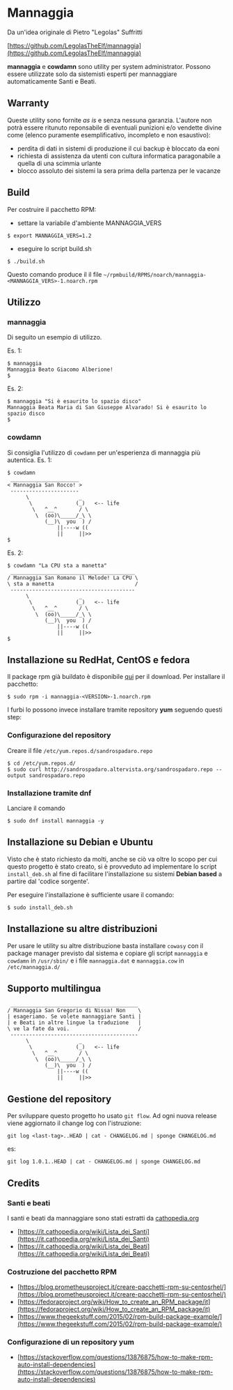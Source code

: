 # Mannaggia

Da un'idea originale di Pietro "Legolas" Suffritti

[https://github.com/LegolasTheElf/mannaggia](https://github.com/LegolasTheElf/mannaggia)

**mannaggia** e **cowdamn** sono utility per system administrator. Possono essere utilizzate solo da sistemisti esperti per mannaggiare automaticamente Santi e Beati. 

## Warranty
Queste utility sono fornite *as is* e senza nessuna garanzia. L'autore non potrà essere ritunuto reponsabile di eventuali punizioni e/o vendette divine come (elenco puramente esemplificativo, incompleto e non esaustivo):

* perdita di dati in sistemi di produzione il cui backup è bloccato da eoni
* richiesta di assistenza da utenti con cultura informatica paragonabile a quella di una scimmia urlante
* blocco assoluto dei sistemi la sera prima della partenza per le vacanze

## Build

Per costruire il pacchetto RPM:

* settare la variabile d'ambiente MANNAGGIA_VERS
```
$ export MANNAGGIA_VERS=1.2
```

* eseguire lo script build.sh
```
$ ./build.sh
```
Questo comando produce il il file `~/rpmbuild/RPMS/noarch/mannaggia-<MANNAGGIA_VERS>-1.noarch.rpm`

## Utilizzo

### mannaggia

Di seguito un esempio di utilizzo.

Es. 1:
```
$ mannaggia
Mannaggia Beato Giacomo Alberione!
$ 
```
Es. 2:
```
$ mannaggia "Si è esaurito lo spazio disco"
Mannaggia Beata Maria di San Giuseppe Alvarado! Si è esaurito lo spazio disco
$
```
### cowdamn

Si consiglia l'utilizzo di `cowdamn` per un'esperienza di mannaggia più autentica. 
Es. 1:
```
$ cowdamn 
 ______________________
< Mannaggia San Rocco! >
 ----------------------
      \                _
       \              (_)   <-- life
        \   ^__^       / \
         \  (oo)\_____/_\ \
            (__)\  you  ) /
                ||----w ((
                ||     ||>> 
$
```
Es. 2:
```
$ cowdamn "La CPU sta a manetta"
 ________________________________________
/ Mannaggia San Romano il Melode! La CPU \
\ sta a manetta                          /
 ----------------------------------------
      \                _
       \              (_)   <-- life
        \   ^__^       / \
         \  (oo)\_____/_\ \
            (__)\  you  ) /
                ||----w ((
                ||     ||>> 
$
```
## Installazione su RedHat, CentOS e fedora

Il package rpm già buildato è disponibile [qui](http://sandrospadaro.altervista.org/repo/index.html) per il download. Per installare il pacchetto:

```
$ sudo rpm -i mannaggia-<VERSION>-1.noarch.rpm
```

I furbi lo possono invece installare tramite repository **yum** seguendo questi step:

### Configurazione del repository

Creare il file `/etc/yum.repos.d/sandrospadaro.repo`

```
$ cd /etc/yum.repos.d/
$ sudo curl http://sandrospadaro.altervista.org/sandrospadaro.repo --output sandrospadaro.repo
```

### Installazione tramite dnf

Lanciare il comando

```
$ sudo dnf install mannaggia -y
```
## Installazione su Debian e Ubuntu

Visto che è stato richiesto da molti, anche se ciò va oltre lo scopo per cui questo progetto è stato creato, si è provveduto ad implementare lo script `install_deb.sh` al fine di facilitare l'installazione su sistemi **Debian based** a partire dal 'codice sorgente'.

Per eseguire l'installazione è sufficiente usare il comando:
```
$ sudo install_deb.sh
```

## Installazione su altre distribuzioni

Per usare le utility su altre distribuzione basta installare `cowasy` con il package manager previsto dal sistema e copiare gli script `mannaggia` e `cowdamn` in `/usr/sbin/` e i file `mannaggia.dat` e `mannaggia.cow` in `/etc/mannaggia.d/`

## Supporto multilingua

```
 _________________________________________
/ Mannaggia San Gregorio di Nissa! Non    \
| esageriamo. Se volete mannaggiare Santi |
| e Beati in altre lingue la traduzione   |
\ ve la fate da voi.                      /
 -----------------------------------------
      \                _
       \              (_)   <-- life
        \   ^__^       / \
         \  (oo)\_____/_\ \
            (__)\  you  ) /
                ||----w ((
                ||     ||>> 

```
## Gestione del repository

Per sviluppare questo progetto ho usato `git flow`. Ad ogni nuova release viene aggiornato il change log con l'istruzione:

```
git log <last-tag>..HEAD | cat - CHANGELOG.md | sponge CHANGELOG.md
```

es:

```
git log 1.0.1..HEAD | cat - CHANGELOG.md | sponge CHANGELOG.md
```

## Credits

### Santi e beati
I santi e beati da mannaggiare sono stati estratti da [cathopedia.org](https://it.cathopedia.org/)
* [https://it.cathopedia.org/wiki/Lista_dei_Santi](https://it.cathopedia.org/wiki/Lista_dei_Santi)
* [https://it.cathopedia.org/wiki/Lista_dei_Beati](https://it.cathopedia.org/wiki/Lista_dei_Beati)

### Costruzione del pacchetto RPM

* [https://blog.prometheusproject.it/creare-pacchetti-rpm-su-centosrhel/](https://blog.prometheusproject.it/creare-pacchetti-rpm-su-centosrhel/)
* [https://fedoraproject.org/wiki/How_to_create_an_RPM_package/it](https://fedoraproject.org/wiki/How_to_create_an_RPM_package/it)
* [https://www.thegeekstuff.com/2015/02/rpm-build-package-example/](https://www.thegeekstuff.com/2015/02/rpm-build-package-example/)

### Configurazione di un repository yum

* [https://stackoverflow.com/questions/13876875/how-to-make-rpm-auto-install-dependencies](https://stackoverflow.com/questions/13876875/how-to-make-rpm-auto-install-dependencies)